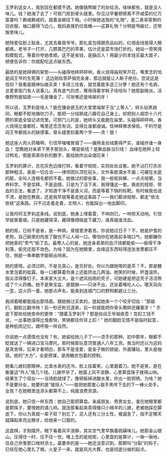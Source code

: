 玉罗刹这女人，我到现在都摸不透。她像锅熬糊了的杂烩汤，啥味都有，就是没人味儿。钱？她海了去了！可抠门抠到骨头缝里。你见过早餐顿顿离不开咸菜的亿万富婆吗？齁咸齁咸的，就着金碗往下咽。小时候她送我的“礼物”，是二表哥穿剩的旧衣服，袖口磨得飞边儿，我妈直接扔垃圾桶——这算礼物？分明是甩破烂，还带施舍味儿。

她特爱往脸上贴金，尤其去看我爷爷。那礼盒包得跟贡品似的，红绸金线晃得人眼都疼。老爷子一打开，几颗蔫巴巴的苹果，估计还是菜市场打折的。她站一旁笑得假模假式，等着你夸她孝顺。这不是省钱，是膈应人！用最少的本钱买最大面子，顺便告诉你：你就配吃这点破东西。

最绝的是她拜佛的架势——头磕得地砖砰砰响，香火烧得庙祝笑开花，嘴里念的怕是阎王爷的生死簿！ 这边刚给菩萨捐完金身，那边就能让人断子绝孙。您说这是信仰？我看是跟神仙做买卖！多烧三炷香，就觉着能多造三分孽！她还有个毛病，总爱拿衙门有人说事儿。真有底气的虎，哪用得着学耗子吱吱叫？她那副做派，活像野狗披貂皮——毛是镶金了，可张嘴还是啃屎的牙！

所以说，玉罗刹是啥人？能在镶金嵌玉的大堂里端架子当“上等人”，转头钻黑胡同，眼都不眨地捅你刀子。能把一分钱掰成八瓣花自己身上，却把别人祖宗十八代攒的家底全惦记进兜里。可邪门儿的是，她转头又能跪在庙里，头磕得砰砰响，香火烧得比谁都旺，嘴里还念念有词，显得比谁都虔诚。信神拜佛求保佑，干的尽是阎王爷都摇头的缺德事。骨头缝里刻着两个字——贪！狠！

她这座人肉火药桶啊，引信早嗤嗤冒烟了——偏用金丝绒裹得严实，谁碰炸谁一身血！ 您瞧她对亲弟下黑手那劲头，哪是偷钱？是撕血脉当引线！ 血缘在她秤上轻过鸭毛，倒是弟弟存折的数字，能给她炸出朵烟花来！

玉罗刹的算计，总在灰色边缘打转，看着守规矩，实则处处设套。她不沾打打杀杀那种粗活，表面一切合法——律师团队顶在前头，文件条款滴水不漏；可藏在水底的脏，全叫人连根毛都抓不着。她做过的那些事，我一桩桩拆解、一点点咀嚼，当养料学。不是崇拜，不是追随，只是为了活下来，我得懂这一套。换皮的规矩、带血的合法，看透了，才知道干净不是褒义词，而是等着下锅的标靶。有时候我也说不清，是她在教我，还是我早就等着走她这条路了——我们都讲规矩，都走“依法依规”这条路。只不过走着走着，文明人，也能踩出一地血脚印。

让我捋捋玉罗刹这条线。说到底，她身上埋着雷，不响则已，一响惊天动地。引信早就冒着烟，只是她藏得深，藏得像绸缎底下藏刀，谁真碰谁流血。

她的抠，已经不是省，是一种病，骨缝里渗着吝。你说她过日子？不，她是护食的老狗，自己碗里的肉发了酸也不让人闻一口。哪怕你在她面前多喘口气，她都嫌你把她家的“贵气”偷了去。最寒人心的是，她连亲弟弟的血汗钱都能偷——偷得干净利落，偷完还面不改色。为啥？因为在她眼里，血缘这东西轻得连张发票都压不住，倒是一串串数字能砸出响来。

她的感情，必须过秤。不是兑真心，是兑好处。你以为跟她喝的是茶？不，那是糖水里泡着的砒霜，每一口都算着你身上还能挤出几两油。她笑的时候，杯盏温热，指尖凉得像钉子。本来家大业大，是个遮风挡雨的壳子，可她硬是把这壳子活活熬成了个火药桶。她不是聚宝盆，是貔貅——只进不出，还张着嘴吃人心。哪天风向一歪，这火药一着，她那点声名，能臭到连城门口的野狗都避让三分。

我闭着眼都能描出那场面。跟她做过买卖的，提起她来一个个咬牙切齿：“那娘们，翻脸比翻书快！前一秒还称兄道弟，后一秒就能把你骨头嚼碎还嫌塞牙！” 手底下那些给她卖命的更惨：“跟着玉罗刹干？那是给阎王爷端夜壶！克扣工钱不说，一出事她溜得比鬼都快，黑锅都往你背上扣！” 她的翻脸无情不是临时起意，是种肌肉记忆，跟呼吸一样自然。

你说她一点感情也没有？有，她留给她儿子了——烫手的那种。初中那年，眼都不眨就送了一辆进口宝马摩托，那时候那玩意顶普通人八年工资。我当时还以为这妈是真舍得，后来才看明白，那车不是宠爱，是金子做的锁链，外面镶钻，里头是枷锁。她的“大方”，全是预谋，是用糖衣包着的控制。

她看儿媳妇那眼神，比查水表的还冷。脸上挂着笑，心里磨着刀。她不是笑，是在衡量这“外人”值几个钱。儿媳怀孕了，她面上风平浪静，心里算盘珠子拨得山响。结果生了个闺女——当场脸就绿了，像铜板掉进酸水里，炸出一脸铜锈。为啥？她不是要孙女，她要的是“接班人”——能把她那套心狠手黑传下去的下一棒火炬手。女孩？在她眼里连添头都算不上，纯属浪费资源。

说到底，她只信一样东西：她自己那把算盘。亲戚朋友、男男女女，谁在她眼里都是颗珠子，要按她的谱儿响。就连那看起来乖得像只小绵羊的儿媳，老被她踩在脚底下，你以为真就一辈子软？别忘了，泥人还有三分土性，被逼急了，指不定哪天就蹿起来亮出獠牙，给她来一口狠的。

这盘棋，才刚摆开。眼下看着风平浪静，其实空气里早飘着硫磺味儿。她那金山银山，压得住一时，压不住一世。嘴上念的是规矩，心里盘的是算计，一锹一锹地，往自己命里那口棺材添土。最要命的是——她还没意识到，那颗叫“分裂”的钩子，已经在她心里扎了根。火星子一来，就是风光大葬，也是彻底分崩的起点。
